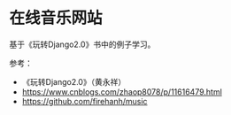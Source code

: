 # 在线音乐网站

基于《玩转Django2.0》书中的例子学习。

参考：

- 《玩转Django2.0》（黄永祥）
- <https://www.cnblogs.com/zhaop8078/p/11616479.html>
- <https://github.com/firehanh/music>


